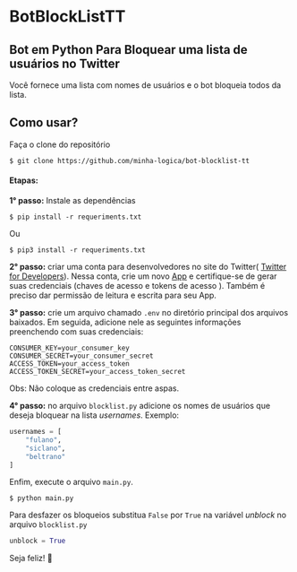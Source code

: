 # BotBlockListTT
## Bot em Python Para Bloquear uma lista de usuários no Twitter

Você fornece uma lista com nomes de usuários e o bot bloqueia todos da lista.

## Como usar?

   Faça o clone do repositório
```
$ git clone https://github.com/minha-logica/bot-blocklist-tt
```
#### Etapas:

   **1° passo:** Instale as dependências
```
$ pip install -r requeriments.txt
```
Ou
```
$ pip3 install -r requeriments.txt
```


   
   **2° passo:** criar uma conta para desenvolvedores no site do Twitter(
[Twitter for Developers](https://developer.twitter.com/en/apply-for-access)). Nessa conta, crie um novo [App](http://dev.twitter.com/apps) e
certifique-se de gerar suas credenciais (chaves de acesso e tokens de acesso ). Também é preciso dar permissão de leitura e escrita para seu App.
  
 
   **3° passo:** crie um arquivo chamado `.env` no diretório principal dos arquivos baixados. Em seguida, adicione nele
as seguintes informações preenchendo com suas credenciais:

```
CONSUMER_KEY=your_consumer_key
CONSUMER_SECRET=your_consumer_secret
ACCESS_TOKEN=your_access_token
ACCESS_TOKEN_SECRET=your_access_token_secret 
```
Obs: Não coloque as credenciais entre aspas.

   **4° passo:**  no arquivo `blocklist.py` adicione os nomes de usuários que deseja bloquear na lista *usernames*.
Exemplo:
```python
usernames = [
    "fulano",
    "siclano",
    "beltrano"
]
```

Enfim, execute o arquivo ```main.py```.
```
$ python main.py
```

Para desfazer os bloqueios substitua `False` por `True` na variável *unblock* no arquivo `blocklist.py`
```python
unblock = True
```

Seja feliz! 🙂
